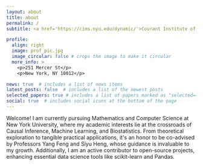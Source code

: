 ```yaml
---
layout: about
title: about
permalink: /
subtitle: <a href='https://cims.nyu.edu/dynamic/'>Courant Institute of Mathematical Sciences</a>. 251 Mercer St, New York, NY 10012

profile:
  align: right
  image: prof_pic.jpg
  image_circular: false # crops the image to make it circular
  more_info: >
    <p>251 Mercer St</p>
    <p>New York, NY 10012</p>

news: true  # includes a list of news items
latest_posts: false  # includes a list of the newest posts
selected_papers: true # includes a list of papers marked as "selected={true}"
social: true  # includes social icons at the bottom of the page
---
```


Welcome! I am currently pursuing Mathematics and Computer Science at New York University, where my academic interests lie at the crossroads of Causal Inference, Machine Learning, and Biostatistics. From theoretical exploration to tangible practical applications, it's an honor to be co-advised by Professors Yang Feng and Siyu Heng, whose guidance is invaluable to my growth. Additionally, I am an active contributor to open-source projects, enhancing essential data science tools like scikit-learn and Pandas.


